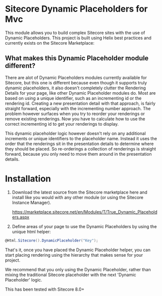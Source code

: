 # Sitecore Dynamic Placeholders for Mvc

This module allows you to build complex Sitecore sites with the use of Dynamic Placeholders.  This project is built using Helix best practices and currently exists on the Sitecore Marketplace: 

## What makes this Dynamic Placeholder module different?

There are alot of Dynamic Placeholders modules currently available for Sitecore, but this one is different because even though it supports truly dynamic placeholders, it also doesn't completely clutter the Rendering Details for your page, like other Dynamic Placeholder modules do.  Most are based on using a unique identifier, such as an incrementing id or the rendering id.  Creating a new presentation detail with that approach, is fairly straight forward, especially with the incrementing number approach.  The problem however surfaces when you try to reorder your renderings or remove existing renderings.  Now you have to calculate how to use the correct incrementing id to get your renderings to display.

This dynamic placeholder logic however doesn't rely on any additional increments or unique identifiers to the placeholder name.  Instead it uses the order that the renderings sit in the presentation details to determine where they should be placed.  So re-orderings a collection of renderings is straight forward, because you only need to move them around in the presentation details.

# Installation

1. Download the latest source from the Sitecore marketplace here and install like you would with any other module (or using the Sitecore Instance Manager).

   <https://marketplace.sitecore.net/en/Modules/T/True_Dynamic_Placeholders.aspx>

2. Define areas of your page to use the Dynamic Placeholders by using the unique html helper:

```csharp
@Html.Sitecore().DynamicPlaceholder("Key");
```

That's it, once you have placed the Dynamic Placeholder helper, you can start placing rendering using the hierarchy that makes sense for your project.

We recommend that you only using the Dynamic Placeholder, rather than mixing the traditional Sitecore placeholder with the next 'Dynamic Placeholder' logic.

This has been tested with Sitecore 8.0+

